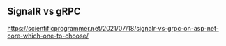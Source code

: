 ## SignalR vs gRPC
https://scientificprogrammer.net/2021/07/18/signalr-vs-grpc-on-asp-net-core-which-one-to-choose/

